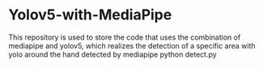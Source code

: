 # Yolov5-with-MediaPipe
This repository is used to store the code that uses the combination of mediapipe and yolov5, which realizes the detection of a specific area with yolo around the hand detected by mediapipe
python detect.py

